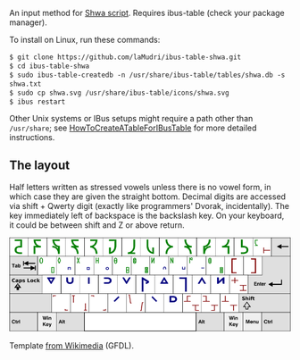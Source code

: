An input method for [Shwa script](http://shwa.org/). Requires ibus-table (check your package manager).

To install on Linux, run these commands:

    $ git clone https://github.com/laMudri/ibus-table-shwa.git
    $ cd ibus-table-shwa
    $ sudo ibus-table-createdb -n /usr/share/ibus-table/tables/shwa.db -s shwa.txt
    $ sudo cp shwa.svg /usr/share/ibus-table/icons/shwa.svg
    $ ibus restart

Other Unix systems or IBus setups might require a path other than `/usr/share`; see [HowToCreateATableForIBusTable](https://code.google.com/p/ibus/wiki/HowToCreateATableForIBusTable) for more detailed instructions.

The layout
----------
Half letters written as stressed vowels unless there is no vowel form, in which case they are given the straight bottom. Decimal digits are accessed via shift + Qwerty digit (exactly like programmers' Dvorak, incidentally). The key immediately left of backspace is the backslash key. On your keyboard, it could be between shift and Z or above return.

![layout](layout.png)

Template [from Wikimedia](https://commons.wikimedia.org/wiki/File:Blank_BRSB_Keyboard_Layout.svg) (GFDL).